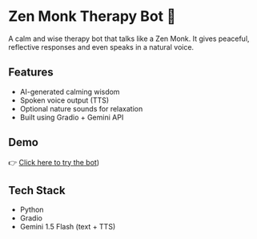 # Zen Monk Therapy Bot 🧘

A calm and wise therapy bot that talks like a Zen Monk. It gives peaceful, reflective responses and even speaks in a natural voice.

## Features
- AI-generated calming wisdom
- Spoken voice output (TTS)
- Optional nature sounds for relaxation
- Built using Gradio + Gemini API

## Demo
👉 [Click here to try the bot](https://ca0b016c5e15f15101.gradio.live/))

## Tech Stack
- Python
- Gradio
- Gemini 1.5 Flash (text + TTS)
